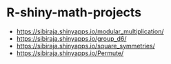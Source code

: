 # R-shiny-math-projects

- https://sibiraja.shinyapps.io/modular_multiplication/
- https://sibiraja.shinyapps.io/group_d6/
- https://sibiraja.shinyapps.io/square_symmetries/
- https://sibiraja.shinyapps.io/Permute/
